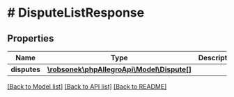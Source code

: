# # DisputeListResponse

## Properties

Name | Type | Description | Notes
------------ | ------------- | ------------- | -------------
**disputes** | [**\robsonek\phpAllegroApi\Model\Dispute[]**](Dispute.md) |  | [optional]

[[Back to Model list]](../../README.md#models) [[Back to API list]](../../README.md#endpoints) [[Back to README]](../../README.md)
